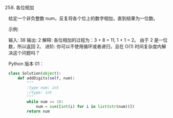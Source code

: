 258. 各位相加

给定一个非负整数 num，反复将各个位上的数字相加，直到结果为一位数。

示例:

输入: 38
输出: 2 
解释: 各位相加的过程为：3 + 8 = 11, 1 + 1 = 2。 由于 2 是一位数，所以返回 2。
进阶:
你可以不使用循环或者递归，且在 O(1) 时间复杂度内解决这个问题吗？

Python 版本 01：

```python
class Solution(object):
    def addDigits(self, num):
        """
        :type num: int
        :rtype: int
        """
        while num >= 10:
            num = sum([int(i) for i in list(str(num))])
        return num
```